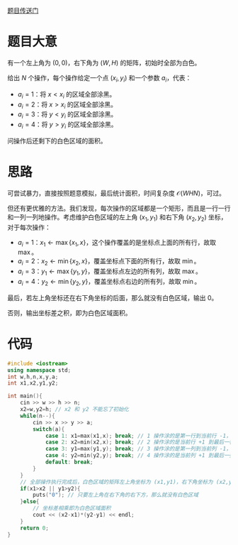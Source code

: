 [题目传送门](https://www.luogu.com.cn/problem/AT2145)

# 题目大意

有一个左上角为 $(0,0)$，右下角为 $(W,H)$ 的矩阵，初始时全部为白色。

给出 $N$ 个操作，每个操作给定一个点 $(x_i,y_i)$ 和一个参数 $a_i$，代表：

- $a_i=1$：将 $x<x_i$ 的区域全部涂黑。
- $a_i=2$：将 $x>x_i$ 的区域全部涂黑。
- $a_i=3$：将 $y<y_i$ 的区域全部涂黑。
- $a_i=4$：将 $y>y_i$ 的区域全部涂黑。

问操作后还剩下的白色区域的面积。

# 思路

可尝试暴力，直接按照题意模拟，最后统计面积，时间复杂度 $\mathcal{O}(WHN)$，可过。

但还有更优雅的方法。我们发现，每次操作的区域都是一个矩形，而且是一行一行和一列一列地操作。考虑维护白色区域的左上角 $(x_1,y_1)$ 和右下角 $(x_2,y_2)$ 坐标，对于每次操作：

- $a_i=1$：$x_1 \gets \max\{x_1,x\}$，这个操作覆盖的是坐标点上面的所有行，故取 $\max$。
- $a_i=2$：$x_2 \gets \min\{x_2,x\}$，覆盖坐标点下面的所有行，故取 $\min$。
- $a_i=3$：$y_1 \gets \max\{y_1,y\}$，覆盖坐标点左边的所有列，故取 $\max$。
- $a_i=4$：$y_2 \gets \min\{y_2,y\}$，覆盖坐标点右边的所有列，故取 $\min$。

最后，若左上角坐标还在右下角坐标的后面，那么就没有白色区域，输出 $0$。

否则，输出坐标差之积，即为白色区域面积。

# 代码

```cpp
#include <iostream>
using namespace std;
int w,h,n,x,y,a;
int x1,x2,y1,y2;

int main(){
	cin >> w >> h >> n;
	x2=w,y2=h; // x2 和 y2 不能忘了初始化
	while(n--){
		cin >> x >> y >> a;
		switch(a){
			case 1: x1=max(x1,x); break; // 1 操作涂的是第一行到当前行 -1，取最大值
			case 2: x2=min(x2,x); break; // 2 操作涂的是当前行 +1 到最后一行，取最小值
			case 3: y1=max(y1,y); break; // 3 操作涂的是第一列到当前列 -1，取最大值
			case 4: y2=min(y2,y); break; // 4 操作涂的是当前列 +1 到最后一列，取最小值
			default: break;
		}
	}
	// 全部操作执行完成后，白色区域的矩阵左上角坐标为 (x1,y1)，右下角坐标为 (x2,y2)
	if(x1>x2 || y1>y2){
		puts("0"); // 只要左上角在右下角的右下方，那么就没有白色区域
	}else{
		// 坐标差相乘即为白色区域面积
		cout << (x2-x1)*(y2-y1) << endl;
	}
	return 0;
}
```

